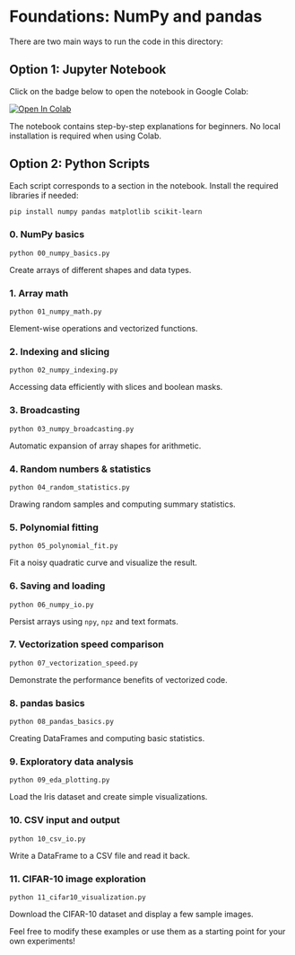 # Foundations: NumPy and pandas

There are two main ways to run the code in this directory:

## Option 1: Jupyter Notebook

Click on the badge below to open the notebook in Google Colab:

[![Open In Colab](https://colab.research.google.com/assets/colab-badge.svg)](https://colab.research.google.com/github/Girish-Krishnan/ECE-SIPP-Python-ML/blob/main/0_Foundations/foundations.ipynb)

The notebook contains step-by-step explanations for beginners. No local installation is required when using Colab.

## Option 2: Python Scripts

Each script corresponds to a section in the notebook. Install the required libraries if needed:

```bash
pip install numpy pandas matplotlib scikit-learn
```

### 0. NumPy basics
`python 00_numpy_basics.py`

Create arrays of different shapes and data types.

### 1. Array math
`python 01_numpy_math.py`

Element-wise operations and vectorized functions.

### 2. Indexing and slicing
`python 02_numpy_indexing.py`

Accessing data efficiently with slices and boolean masks.

### 3. Broadcasting
`python 03_numpy_broadcasting.py`

Automatic expansion of array shapes for arithmetic.

### 4. Random numbers & statistics
`python 04_random_statistics.py`

Drawing random samples and computing summary statistics.

### 5. Polynomial fitting
`python 05_polynomial_fit.py`

Fit a noisy quadratic curve and visualize the result.

### 6. Saving and loading
`python 06_numpy_io.py`

Persist arrays using `npy`, `npz` and text formats.

### 7. Vectorization speed comparison
`python 07_vectorization_speed.py`

Demonstrate the performance benefits of vectorized code.

### 8. pandas basics
`python 08_pandas_basics.py`

Creating DataFrames and computing basic statistics.

### 9. Exploratory data analysis
`python 09_eda_plotting.py`

Load the Iris dataset and create simple visualizations.

### 10. CSV input and output
`python 10_csv_io.py`

Write a DataFrame to a CSV file and read it back.

### 11. CIFAR-10 image exploration
`python 11_cifar10_visualization.py`

Download the CIFAR-10 dataset and display a few sample images.

Feel free to modify these examples or use them as a starting point for your own experiments!
